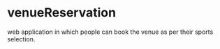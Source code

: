 # venueReservation
web application in which people can book the venue as per their sports selection.
